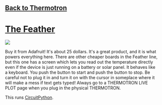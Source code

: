 ## [Back to Thermotron](../)

# [The Feather](https://www.adafruit.com/product/5300)

[![](https://cdn-shop.adafruit.com/970x728/5300-06.jpg)](https://www.adafruit.com/product/5300)


Buy it from Adafruit! It's about 25 dollars.  It's a great product, and it is what powers everything here. There are other cheaper boards in the Feather line, but this one has a screen which lets you read out the temperature directly even if the device is just running on a battery or solar panel.  It behaves like a keyboard.  You push the button to start and push the button to stop.  Be careful not to plug it in and turn it on with the cursor in someplace where it will make a mess if text gets typed!  Always go to a THERMOTRON LIVE PLOT page when you plug in the physical THERMOTRON.

This runs [CircuitPython](../circuitpython).